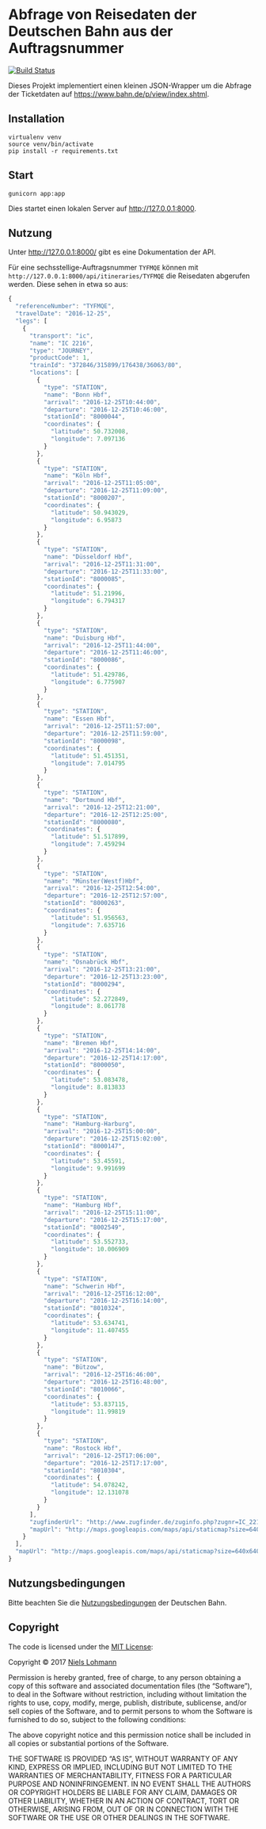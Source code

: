 # Abfrage von Reisedaten der Deutschen Bahn aus der Auftragsnummer

[![Build Status](https://travis-ci.org/nlohmann/bahn_auftragsnummer.svg?branch=master)](https://travis-ci.org/nlohmann/bahn_auftragsnummer)

Dieses Projekt implementiert einen kleinen JSON-Wrapper um die Abfrage der Ticketdaten auf <https://www.bahn.de/p/view/index.shtml>.


## Installation

```
virtualenv venv
source venv/bin/activate
pip install -r requirements.txt
```


## Start

```
gunicorn app:app
```

Dies startet einen lokalen Server auf <http://127.0.0.1:8000>.


## Nutzung

Unter <http://127.0.0.1:8000/> gibt es eine Dokumentation der API.

Für eine sechsstellige-Auftragsnummer `TYFMQE` können mit `http://127.0.0.1:8000/api/itineraries/TYFMQE` die Reisedaten abgerufen werden. Diese sehen in etwa so aus:

```js
{
  "referenceNumber": "TYFMQE",
  "travelDate": "2016-12-25",
  "legs": [
    {
      "transport": "ic",
      "name": "IC 2216",
      "type": "JOURNEY",
      "productCode": 1,
      "trainId": "372846/315899/176438/36063/80",
      "locations": [
        {
          "type": "STATION",
          "name": "Bonn Hbf",
          "arrival": "2016-12-25T10:44:00",
          "departure": "2016-12-25T10:46:00",
          "stationId": "8000044",
          "coordinates": {
            "latitude": 50.732008,
            "longitude": 7.097136
          }
        },
        {
          "type": "STATION",
          "name": "Köln Hbf",
          "arrival": "2016-12-25T11:05:00",
          "departure": "2016-12-25T11:09:00",
          "stationId": "8000207",
          "coordinates": {
            "latitude": 50.943029,
            "longitude": 6.95873
          }
        },
        {
          "type": "STATION",
          "name": "Düsseldorf Hbf",
          "arrival": "2016-12-25T11:31:00",
          "departure": "2016-12-25T11:33:00",
          "stationId": "8000085",
          "coordinates": {
            "latitude": 51.21996,
            "longitude": 6.794317
          }
        },
        {
          "type": "STATION",
          "name": "Duisburg Hbf",
          "arrival": "2016-12-25T11:44:00",
          "departure": "2016-12-25T11:46:00",
          "stationId": "8000086",
          "coordinates": {
            "latitude": 51.429786,
            "longitude": 6.775907
          }
        },
        {
          "type": "STATION",
          "name": "Essen Hbf",
          "arrival": "2016-12-25T11:57:00",
          "departure": "2016-12-25T11:59:00",
          "stationId": "8000098",
          "coordinates": {
            "latitude": 51.451351,
            "longitude": 7.014795
          }
        },
        {
          "type": "STATION",
          "name": "Dortmund Hbf",
          "arrival": "2016-12-25T12:21:00",
          "departure": "2016-12-25T12:25:00",
          "stationId": "8000080",
          "coordinates": {
            "latitude": 51.517899,
            "longitude": 7.459294
          }
        },
        {
          "type": "STATION",
          "name": "Münster(Westf)Hbf",
          "arrival": "2016-12-25T12:54:00",
          "departure": "2016-12-25T12:57:00",
          "stationId": "8000263",
          "coordinates": {
            "latitude": 51.956563,
            "longitude": 7.635716
          }
        },
        {
          "type": "STATION",
          "name": "Osnabrück Hbf",
          "arrival": "2016-12-25T13:21:00",
          "departure": "2016-12-25T13:23:00",
          "stationId": "8000294",
          "coordinates": {
            "latitude": 52.272849,
            "longitude": 8.061778
          }
        },
        {
          "type": "STATION",
          "name": "Bremen Hbf",
          "arrival": "2016-12-25T14:14:00",
          "departure": "2016-12-25T14:17:00",
          "stationId": "8000050",
          "coordinates": {
            "latitude": 53.083478,
            "longitude": 8.813833
          }
        },
        {
          "type": "STATION",
          "name": "Hamburg-Harburg",
          "arrival": "2016-12-25T15:00:00",
          "departure": "2016-12-25T15:02:00",
          "stationId": "8000147",
          "coordinates": {
            "latitude": 53.45591,
            "longitude": 9.991699
          }
        },
        {
          "type": "STATION",
          "name": "Hamburg Hbf",
          "arrival": "2016-12-25T15:11:00",
          "departure": "2016-12-25T15:17:00",
          "stationId": "8002549",
          "coordinates": {
            "latitude": 53.552733,
            "longitude": 10.006909
          }
        },
        {
          "type": "STATION",
          "name": "Schwerin Hbf",
          "arrival": "2016-12-25T16:12:00",
          "departure": "2016-12-25T16:14:00",
          "stationId": "8010324",
          "coordinates": {
            "latitude": 53.634741,
            "longitude": 11.407455
          }
        },
        {
          "type": "STATION",
          "name": "Bützow",
          "arrival": "2016-12-25T16:46:00",
          "departure": "2016-12-25T16:48:00",
          "stationId": "8010066",
          "coordinates": {
            "latitude": 53.837115,
            "longitude": 11.99819
          }
        },
        {
          "type": "STATION",
          "name": "Rostock Hbf",
          "arrival": "2016-12-25T17:06:00",
          "departure": "2016-12-25T17:17:00",
          "stationId": "8010304",
          "coordinates": {
            "latitude": 54.078242,
            "longitude": 12.131078
          }
        }
      ],
      "zugfinderUrl": "http://www.zugfinder.de/zuginfo.php?zugnr=IC_2216",
      "mapUrl": "http://maps.googleapis.com/maps/api/staticmap?size=640x640&scale=2&maptype=terrain&path=enc:arstHcdij@{eh@``Zyau@pb_@m~g@`rBweCatm@}~KayuAsttAuma@yw|@{erAmi}Ci{qCuvgAu`eFc|Qa~Aq_OmppG{of@akrB_bn@q}X&sensor=false&language=de"
    }
  ],
  "mapUrl": "http://maps.googleapis.com/maps/api/staticmap?size=640x640&scale=2&maptype=terrain&path=enc:arstHcdij@{eh@``Zyau@pb_@m~g@`rBweCatm@}~KayuAsttAuma@yw|@{erAmi}Ci{qCuvgAu`eFc|Qa~Aq_OmppG{of@akrB_bn@q}X&sensor=false&language=de"
}
```

## Nutzungsbedingungen

Bitte beachten Sie die [Nutzungsbedingungen](https://www.bahn.de/p/view/home/agb/nutzungsbedingungen.shtml) der Deutschen Bahn.


## Copyright

The code is licensed under the [MIT License](http://opensource.org/licenses/MIT):

Copyright © 2017 [Niels Lohmann](http://nlohmann.me)

Permission is hereby granted, free of charge, to any person obtaining a copy of this software and associated documentation files (the “Software”), to deal in the Software without restriction, including without limitation the rights to use, copy, modify, merge, publish, distribute, sublicense, and/or sell copies of the Software, and to permit persons to whom the Software is furnished to do so, subject to the following conditions:

The above copyright notice and this permission notice shall be included in all copies or substantial portions of the Software.

THE SOFTWARE IS PROVIDED “AS IS”, WITHOUT WARRANTY OF ANY KIND, EXPRESS OR IMPLIED, INCLUDING BUT NOT LIMITED TO THE WARRANTIES OF MERCHANTABILITY, FITNESS FOR A PARTICULAR PURPOSE AND NONINFRINGEMENT. IN NO EVENT SHALL THE AUTHORS OR COPYRIGHT HOLDERS BE LIABLE FOR ANY CLAIM, DAMAGES OR OTHER LIABILITY, WHETHER IN AN ACTION OF CONTRACT, TORT OR OTHERWISE, ARISING FROM, OUT OF OR IN CONNECTION WITH THE SOFTWARE OR THE USE OR OTHER DEALINGS IN THE SOFTWARE.
